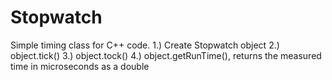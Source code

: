 # Stopwatch
Simple timing class for C++ code.
1.) Create Stopwatch object
2.) object.tick()
3.) object.tock()
4.) object.getRunTime(), returns the measured time in microseconds as a double
